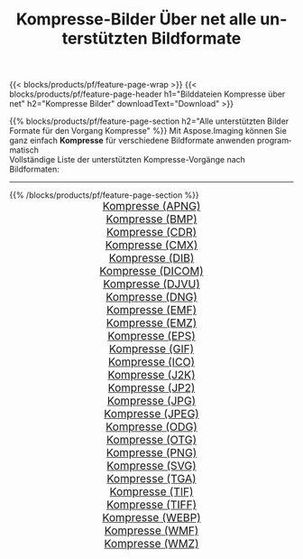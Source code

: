 ﻿---
title: Kompresse-Bilder Über net alle unterstützten Bildformate 
weight: 3920
url: /de/net/compress 
lang: de
langdirlevel: 2
locales: zh-hans,ja,it,ru,de,es,fr,nl,id,lt,pl,pt,vi,tr,ko,zh-hant,ar,hi,th,sv,cs,uk,he
description: Mit Aspose.Imaging können Sie ganz einfach Kompresse Bilder über net
---

{{< blocks/products/pf/feature-page-wrap >}}
{{< blocks/products/pf/feature-page-header h1="Bilddateien Kompresse über net" h2="Kompresse Bilder" downloadText="Download" >}}


{{% blocks/products/pf/feature-page-section  h2="Alle unterstützten Bilder Formate für den Vorgang Kompresse" %}}
Mit Aspose.Imaging können Sie ganz einfach **Kompresse** für verschiedene Bildformate anwenden programmatisch
<br/>
Vollständige Liste der unterstützten Kompresse-Vorgänge nach Bildformaten:
<hr/>
{{% /blocks/products/pf/feature-page-section %}}
<div class="container-fluid productfamilypage bg-gray">
    <div class="convertypes bg-gray agp-content section">
        <div class="container">
		<div class="row other-converters" style="gap: 10px;font-size: 19px;text-align:center;">
		    <div class='col-md-2 other-converter remove-lp remove-rp'><a href="/imaging/de/net/compress/apng" style="padding:15px;">Kompresse (APNG)</a></div><div class='col-md-2 other-converter remove-lp remove-rp'><a href="/imaging/de/net/compress/bmp" style="padding:15px;">Kompresse (BMP)</a></div><div class='col-md-2 other-converter remove-lp remove-rp'><a href="/imaging/de/net/compress/cdr" style="padding:15px;">Kompresse (CDR)</a></div><div class='col-md-2 other-converter remove-lp remove-rp'><a href="/imaging/de/net/compress/cmx" style="padding:15px;">Kompresse (CMX)</a></div><div class='col-md-2 other-converter remove-lp remove-rp'><a href="/imaging/de/net/compress/dib" style="padding:15px;">Kompresse (DIB)</a></div><div class='col-md-2 other-converter remove-lp remove-rp'><a href="/imaging/de/net/compress/dicom" style="padding:15px;">Kompresse (DICOM)</a></div><div class='col-md-2 other-converter remove-lp remove-rp'><a href="/imaging/de/net/compress/djvu" style="padding:15px;">Kompresse (DJVU)</a></div><div class='col-md-2 other-converter remove-lp remove-rp'><a href="/imaging/de/net/compress/dng" style="padding:15px;">Kompresse (DNG)</a></div><div class='col-md-2 other-converter remove-lp remove-rp'><a href="/imaging/de/net/compress/emf" style="padding:15px;">Kompresse (EMF)</a></div><div class='col-md-2 other-converter remove-lp remove-rp'><a href="/imaging/de/net/compress/emz" style="padding:15px;">Kompresse (EMZ)</a></div><div class='col-md-2 other-converter remove-lp remove-rp'><a href="/imaging/de/net/compress/eps" style="padding:15px;">Kompresse (EPS)</a></div><div class='col-md-2 other-converter remove-lp remove-rp'><a href="/imaging/de/net/compress/gif" style="padding:15px;">Kompresse (GIF)</a></div><div class='col-md-2 other-converter remove-lp remove-rp'><a href="/imaging/de/net/compress/ico" style="padding:15px;">Kompresse (ICO)</a></div><div class='col-md-2 other-converter remove-lp remove-rp'><a href="/imaging/de/net/compress/j2k" style="padding:15px;">Kompresse (J2K)</a></div><div class='col-md-2 other-converter remove-lp remove-rp'><a href="/imaging/de/net/compress/jp2" style="padding:15px;">Kompresse (JP2)</a></div><div class='col-md-2 other-converter remove-lp remove-rp'><a href="/imaging/de/net/compress/jpg" style="padding:15px;">Kompresse (JPG)</a></div><div class='col-md-2 other-converter remove-lp remove-rp'><a href="/imaging/de/net/compress/jpeg" style="padding:15px;">Kompresse (JPEG)</a></div><div class='col-md-2 other-converter remove-lp remove-rp'><a href="/imaging/de/net/compress/odg" style="padding:15px;">Kompresse (ODG)</a></div><div class='col-md-2 other-converter remove-lp remove-rp'><a href="/imaging/de/net/compress/otg" style="padding:15px;">Kompresse (OTG)</a></div><div class='col-md-2 other-converter remove-lp remove-rp'><a href="/imaging/de/net/compress/png" style="padding:15px;">Kompresse (PNG)</a></div><div class='col-md-2 other-converter remove-lp remove-rp'><a href="/imaging/de/net/compress/svg" style="padding:15px;">Kompresse (SVG)</a></div><div class='col-md-2 other-converter remove-lp remove-rp'><a href="/imaging/de/net/compress/tga" style="padding:15px;">Kompresse (TGA)</a></div><div class='col-md-2 other-converter remove-lp remove-rp'><a href="/imaging/de/net/compress/tif" style="padding:15px;">Kompresse (TIF)</a></div><div class='col-md-2 other-converter remove-lp remove-rp'><a href="/imaging/de/net/compress/tiff" style="padding:15px;">Kompresse (TIFF)</a></div><div class='col-md-2 other-converter remove-lp remove-rp'><a href="/imaging/de/net/compress/webp" style="padding:15px;">Kompresse (WEBP)</a></div><div class='col-md-2 other-converter remove-lp remove-rp'><a href="/imaging/de/net/compress/wmf" style="padding:15px;">Kompresse (WMF)</a></div><div class='col-md-2 other-converter remove-lp remove-rp'><a href="/imaging/de/net/compress/wmz" style="padding:15px;">Kompresse (WMZ)</a></div>
                </div>
        </div>
    </div>
</div>
<br/>
